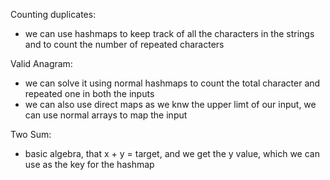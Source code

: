 
Counting duplicates:

- we can use hashmaps to keep track of all the characters in the strings and to count the number of repeated characters

Valid Anagram:

- we can solve it using normal hashmaps to count the total character and repeated one in both the inputs
- we can also use direct maps as we knw the upper limt of our input, we can use normal arrays to map the input

Two Sum:

- basic algebra, that x + y = target, and we get the y value, which we can use as the key for the hashmap


